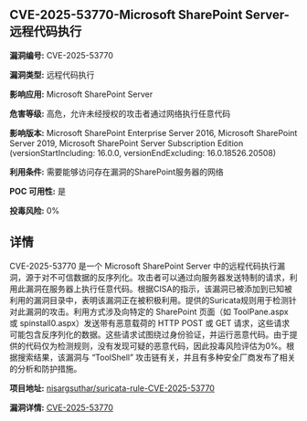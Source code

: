 ## CVE-2025-53770-Microsoft SharePoint Server-远程代码执行

**漏洞编号:** CVE-2025-53770

**漏洞类型:** 远程代码执行

**影响应用:** Microsoft SharePoint Server

**危害等级:** 高危，允许未经授权的攻击者通过网络执行任意代码

**影响版本:** Microsoft SharePoint Enterprise Server 2016, Microsoft SharePoint Server 2019, Microsoft SharePoint Server Subscription Edition (versionStartIncluding: 16.0.0, versionEndExcluding: 16.0.18526.20508)

**利用条件:** 需要能够访问存在漏洞的SharePoint服务器的网络

**POC 可用性:** 是

**投毒风险:** 0%

## 详情

CVE-2025-53770 是一个 Microsoft SharePoint Server 中的远程代码执行漏洞，源于对不可信数据的反序列化。攻击者可以通过向服务器发送特制的请求，利用此漏洞在服务器上执行任意代码。根据CISA的指示，该漏洞已被添加到已知被利用的漏洞目录中，表明该漏洞正在被积极利用。提供的Suricata规则用于检测针对此漏洞的攻击。利用方式涉及向特定的 SharePoint 页面（如 ToolPane.aspx 或 spinstall0.aspx）发送带有恶意载荷的 HTTP POST 或 GET 请求，这些请求可能包含反序列化的数据。这些请求试图绕过身份验证，并运行恶意代码。由于提供的代码仅为检测规则，没有发现可疑的恶意代码，因此投毒风险评估为0%。根据搜索结果，该漏洞与 “ToolShell” 攻击链有关，并且有多种安全厂商发布了相关的分析和防护措施。

**项目地址:** [nisargsuthar/suricata-rule-CVE-2025-53770](https://github.com/nisargsuthar/suricata-rule-CVE-2025-53770)

**漏洞详情:** [CVE-2025-53770](https://nvd.nist.gov/vuln/detail/CVE-2025-53770)